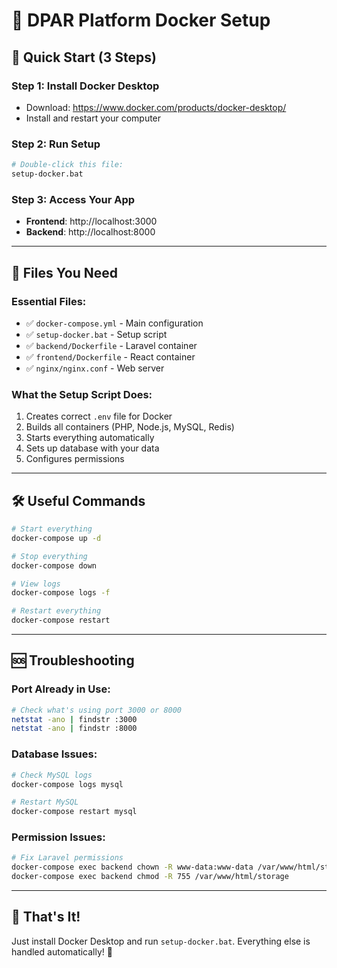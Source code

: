 # 🐳 DPAR Platform Docker Setup

## 🚀 **Quick Start (3 Steps)**

### **Step 1: Install Docker Desktop**

- Download: https://www.docker.com/products/docker-desktop/
- Install and restart your computer

### **Step 2: Run Setup**

```bash
# Double-click this file:
setup-docker.bat
```

### **Step 3: Access Your App**

- **Frontend**: http://localhost:3000
- **Backend**: http://localhost:8000

---

## 📁 **Files You Need**

### **Essential Files:**

- ✅ `docker-compose.yml` - Main configuration
- ✅ `setup-docker.bat` - Setup script
- ✅ `backend/Dockerfile` - Laravel container
- ✅ `frontend/Dockerfile` - React container
- ✅ `nginx/nginx.conf` - Web server

### **What the Setup Script Does:**

1. Creates correct `.env` file for Docker
2. Builds all containers (PHP, Node.js, MySQL, Redis)
3. Starts everything automatically
4. Sets up database with your data
5. Configures permissions

---

## 🛠️ **Useful Commands**

```bash
# Start everything
docker-compose up -d

# Stop everything
docker-compose down

# View logs
docker-compose logs -f

# Restart everything
docker-compose restart
```

---

## 🆘 **Troubleshooting**

### **Port Already in Use:**

```bash
# Check what's using port 3000 or 8000
netstat -ano | findstr :3000
netstat -ano | findstr :8000
```

### **Database Issues:**

```bash
# Check MySQL logs
docker-compose logs mysql

# Restart MySQL
docker-compose restart mysql
```

### **Permission Issues:**

```bash
# Fix Laravel permissions
docker-compose exec backend chown -R www-data:www-data /var/www/html/storage
docker-compose exec backend chmod -R 755 /var/www/html/storage
```

---

## 🎯 **That's It!**

Just install Docker Desktop and run `setup-docker.bat`. Everything else is handled automatically! 🚀
